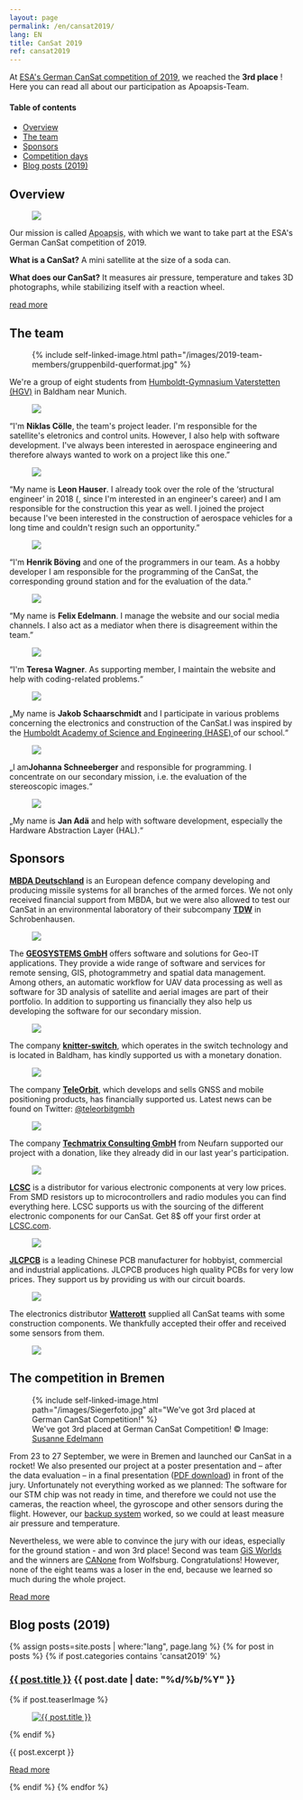 ```yaml
---
layout: page
permalink: /en/cansat2019/
lang: EN
title: CanSat 2019
ref: cansat2019
---
```


At [ESA's German CanSat competition of 2019](https://www.cansat.de/wettbewerb-2019-2), we reached the **3rd place** ! Here you can read all about our participation as Apoapsis-Team.

<div class="toc">
  <h4>Table of contents</h4>
  <ul>
    <li><a href="#overview">Overview</a></li>
    <li><a href="#the-team">The team</a></li>
    <li><a href="#sponsors">Sponsors</a></li>
    <li><a href="#the-competition-in-bremen">Competition days</a></li>
    <li><a href="#blog-posts-2019">Blog posts (2019)</a></li>
  </ul>
</div>

## Overview

<div class="page-banner side-figure">
  <figure class="medium">
    <img src="{{ site.baseurl }}/images/logo-1024x512.png" />
  </figure>
  <div>
    <p>Our mission is called <abbr title="Apoapsis is an astronomical term: It describes the furthest point of an orbit from the central mass.">Apoapsis</abbr>, with which we want to take part at the ESA's German CanSat competition of 2019.</p>
    <p><strong>What is a CanSat?</strong> A mini satellite at the size of a soda can.</p><!--beverage can?-->
    <p><strong>What does our CanSat?</strong> It measures air pressure, temperature and takes 3D photographs, while stabilizing itself with a reaction wheel.</p>
    <p><a href="{{site.baseurl}}/en/cansat2019/about/" class="read-more">read more</a></p>
  </div>
</div>


## The team

<div class="page-banner side-figure">
  <figure class="medium">
    {% include self-linked-image.html path="/images/2019-team-members/gruppenbild-querformat.jpg" %}
  </figure>
  <div>We're a group of eight students from <a href="http://www.humboldt-gym.de/">Humboldt-Gymnasium Vaterstetten (HGV)</a> in Baldham near Munich.</div>
</div>

<section class="team-member-presentation side-figure" id="niklas">
  <figure>
    <img src="{{ site.baseurl }}/images/2019-team-members/niklas.jpg" />
  </figure>
  <span>“I'm <strong>Niklas Cölle</strong>, the team's project leader. I'm responsible for the satellite's eletronics and control units. However, I also help with software development. I've always been interested in aerospace engineering and therefore always wanted to work on a project like this one.”</span>
</section>

<section class="team-member-presentation side-figure" id="leon">
  <figure>
    <img src="{{ site.baseurl }}/images/2019-team-members/leon.jpg" />
  </figure>
  <span>“My name is <strong>Leon Hauser</strong>. I already took over the role of the ‘structural engineer’ in 2018 (, since I'm interested in an engineer's career) and I am responsible for the construction this year as well. I joined the project because I've been interested in the construction of aerospace vehicles for a long time and couldn't resign such an opportunity.”</span>
</section>

<section class="team-member-presentation side-figure" id="henrik">
  <figure>
    <img src="{{ site.baseurl }}/images/2019-team-members/henrik.jpg" />
  </figure>
  <span>“I'm <strong>Henrik Böving</strong> and one of the programmers in our team. As a hobby developer I am responsible for the programming of the CanSat, the corresponding ground station and for the evaluation of the data.”</span>
</section>

<section class="team-member-presentation side-figure" id="felix">
  <figure>
    <img src="{{ site.baseurl }}/images/2019-team-members/felix.jpg" />
  </figure>
  <span>“My name is <strong>Felix Edelmann</strong>. I manage the website and our social media channels. I also act as a mediator when there is disagreement within the team.”</span>
</section>

<section class="team-member-presentation side-figure" id="teresa">
  <figure>
    <img src="{{ site.baseurl }}/images/2020-team-members/teresa.jpg" />
  </figure>
  <span>“I'm <strong>Teresa Wagner</strong>. As supporting member, I maintain the website and help with coding-related problems.“</span>
</section>

<section class="team-member-presentation side-figure" id="jakob">
  <figure>
    <img src="{{ site.baseurl }}/images/2019-team-members/jakob.jpg" />
  </figure>
  <span>„My name is <strong>Jakob Schaarschmidt</strong> and I participate in various problems concerning the electronics and construction of the CanSat.I was inspired by the <a href="http://www.humboldt-gym.de/" target="_blank" > Humboldt Academy of Science and Engineering (HASE) </a> of our school.“</span>
</section>

<section class="team-member-presentation side-figure" id="johanna">
  <figure>
    <img src="{{ site.baseurl }}/images/2019-team-members/johanna.jpg" />
  </figure>
  <span>„I am<strong>Johanna Schneeberger</strong> and responsible for programming. I concentrate on our secondary mission, i.e. the evaluation of the stereoscopic images.“</span>
</section>

<section class="team-member-presentation side-figure" id="jan">
  <figure>
    <img src="{{ site.baseurl }}/images/2019-team-members/jan.jpg" />
  </figure>
  <span>„My name is <strong>Jan Adä</strong> and help with software development, especially the Hardware Abstraction Layer (HAL).“</span>
</section>

## Sponsors

<section class="side-figure" id="mbda">
  <span><a href="https://www.mbda-systems.com"><strong>MBDA Deutschland</strong></a> is an European defence company developing and producing missile systems for all branches of the armed forces. We not only received financial support from MBDA, but we were also allowed to test our CanSat in an environmental laboratory of their subcompany <a href="https://www.tdw-warhead-systems.de/en/"><strong>TDW</strong></a> in Schrobenhausen.</span>
  <figure>
    <a href="https://www.mbda-systems.com">
      <img src="{{ site.baseurl }}/images/2019-sponsoren/MBDA.png" />
    </a>
  </figure>
</section>

<section class="side-figure" id="geosystems">
  <span>The <a href="https://www.geosystems.de"><strong>GEOSYSTEMS GmbH</strong></a> offers software and solutions for Geo-IT applications. They provide a wide range of software and services for remote sensing, GIS, photogrammetry and spatial data management. Among others, an automatic workflow for UAV data processing as well as software for 3D analysis of satellite and aerial images are part of their portfolio. In addition to supporting us financially they also help us developing the software for our secondary mission.</span>
  <figure>
    <a href="https://www.geosystems.de">
      <img src="{{ site.baseurl }}/images/2019-sponsoren/GEOSYSTEMS.png" />
    </a>
  </figure>
</section>

<section class="side-figure" id="knitter-switch">
  <span>The company <a href="https://www.knitter-switch.com/ger"><strong>knitter-switch</strong></a>, which operates in the switch technology and is located in Baldham, has kindly supported us with a monetary donation.</span>
  <figure>
    <a href="https://www.knitter-switch.com/eng">
      <img src="{{ site.baseurl }}/images/2019-sponsoren/Knitter-Switch.jpg" />
    </a>
  </figure>
</section>

<section class="side-figure" id="teleorbit">
  <span>The company <a href="https://teleorbit.eu/en/"><strong>TeleOrbit</strong></a>, which develops and sells GNSS and mobile positioning products, has financially supported us. Latest news can be found on Twitter: <a href="https://twitter.com/teleorbitgmbh">@teleorbitgmbh</a></span>
  <figure>
    <a href="https://teleorbit.eu/en/">
      <img src="{{ site.baseurl }}/images/2019-sponsoren/TeleOrbit.jpg" />
    </a>
  </figure>
</section>

<section class="side-figure" id="techmatrix">
  <span>The company <a href="https://www.techmatrix.de/"><strong>Techmatrix Consulting GmbH</strong></a> from Neufarn supported our project with a donation, like they already did in our last year's participation.</span>
  <figure>
    <a href="https://www.techmatrix.de/">
      <img src="{{ site.baseurl }}/images/2018-sponsoren/Techmatrix_CMYK.png" />
    </a>
  </figure>
</section>

<section class="side-figure" id="lcsc">
  <span><a href="https://lcsc.com"><strong>LCSC</strong></a> is a distributor for various electronic components at very low prices. From SMD resistors up to microcontrollers and radio modules you can find everything here. LCSC supports us with the sourcing of the different electronic components for our CanSat.
  Get 8$ off your first order at <a href="https://lcsc.com">LCSC.com</a>.</span>
  <figure>
    <a href="https://lcsc.com">
      <img src="{{ site.baseurl }}/images/2019-sponsoren/LCSC.png" />
    </a>
  </figure>
</section>

<section class="side-figure" id="jlcpcb">
  <span><a href="https://jlcpcb.com"><strong>JLCPCB</strong></a> is a leading Chinese PCB manufacturer for hobbyist, commercial and industrial applications. JLCPCB produces high quality PCBs for very low prices. They support us by providing us with our circuit boards.</span>
  <figure>
    <a href="https://jlcpcb.com">
      <img src="{{ site.baseurl }}/images/2019-sponsoren/JLCPCB.png" />
    </a>
  </figure>
</section>

<section class="side-figure" id="watterott">
  <span>The electronics distributor <a href="https://www.watterott.com/"><strong>Watterott</strong></a> supplied all CanSat teams with some construction components. We thankfully accepted their offer and received some sensors from them.</span>
  <figure>
    <a href="https://www.watterott.com/">
      <img src="{{ site.baseurl }}/images/2019-sponsoren/Watterott.png" />
    </a>
  </figure>
</section>

## The competition in Bremen

<figure class="center medium">
  {% include self-linked-image.html path="/images/Siegerfoto.jpg" alt="We've got 3rd placed at German CanSat Competition!" %}
  <figcaption>We've got 3rd placed at German CanSat Competition! © Image: <a href="https://www.susanne-edelmann.de/">Susanne Edelmann</a></figcaption>
</figure>

From 23 to 27 September, we were in Bremen and launched our CanSat in a rocket! We also presented our project at a poster presentation and – after the data evaluation – in a final presentation ([PDF download](/images/2019-Startkampagne/Endpraesentation.pdf)) in front of the jury. Unfortunately not everything worked as we planned: The software for our STM chip was not ready in time, and therefore we could not use the cameras, the reaction wheel, the gyroscope and other sensors during the flight. However, our [backup system](/Backup-Lösungen/) worked, so we could at least measure air pressure and temperature.

Nevertheless, we were able to convince the jury with our ideas, especially for the ground station - and won 3rd place! Second was team [GiS Worlds](http://www.gis-wf.de/cansat-wettbewerb/) and the winners are [CANone](http://www.gis-wf.de/cansat-wettbewerb/) from Wolfsburg. Congratulations! However, none of the eight teams was a loser in the end, because we learned so much during the whole project.
<p><a href="{{ site.baseurl }}en/cansat2019/competitiondays2019/" class="read-more ">Read more</a></p>

## Blog posts (2019)

{% assign posts=site.posts | where:"lang", page.lang %}
{% for post in posts %}
{% if post.categories contains 'cansat2019' %}
<article class="post clearfix">
  <h3><a href="{{ site.baseurl }}{{ post.url }}">{{ post.title }}</a> <span class="meta">{{ post.date | date: "%d/%b/%Y" }}</span></h3>

  {% if post.teaserImage %}
    <figure class="left">
      <a href="{{ post.url }}">
        <img src="{{ post.teaserImage }}" alt="{{ post.title }}" />
      </a>
    </figure>
  {% endif %}

  <div class="entry">
    {{ post.excerpt }}
  </div>

  <a href="{{ site.baseurl }}{{ post.url }}" class="read-more">Read more</a>
</article>
{% endif %}
{% endfor %}